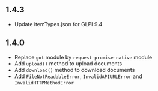 ## 1.4.3

+ Update itemTypes.json for GLPI 9.4

## 1.4.0

+ Replace `got` module by `request-promise-native` module
+ Add `upload()` method to upload documents
+ Add `download()` method to download documents
+ Add `FileNotReadableError`, `InvalidAPIURLError` and `InvalidHTTPMethodError`
